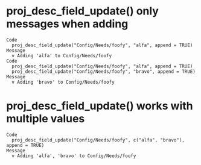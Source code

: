 # proj_desc_field_update() only messages when adding

    Code
      proj_desc_field_update("Config/Needs/foofy", "alfa", append = TRUE)
    Message
      v Adding 'alfa' to Config/Needs/foofy
    Code
      proj_desc_field_update("Config/Needs/foofy", "alfa", append = TRUE)
      proj_desc_field_update("Config/Needs/foofy", "bravo", append = TRUE)
    Message
      v Adding 'bravo' to Config/Needs/foofy

# proj_desc_field_update() works with multiple values

    Code
      proj_desc_field_update("Config/Needs/foofy", c("alfa", "bravo"), append = TRUE)
    Message
      v Adding 'alfa', 'bravo' to Config/Needs/foofy

